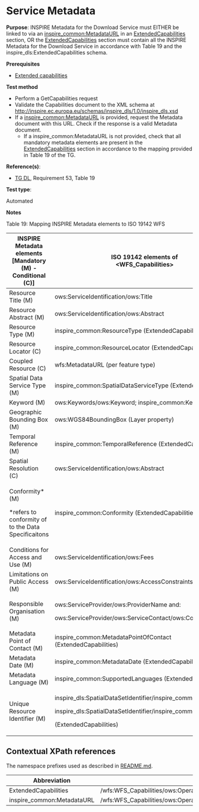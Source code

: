 # Service Metadata

**Purpose**:
INSPIRE Metadata for the Download Service must EITHER be linked to via an [inspire_common:MetadataURL](#inspireCommonMetadataUrl) in an [ExtendedCapabilities](#ExtendedCapabilities) section, OR the [ExtendedCapabilities](#ExtendedCapabilities) section must contain all the INSPIRE Metadata for the Download Service in accordance with Table 19 and the inspire_dls:ExtendedCapabilities schema.

**Prerequisites**

* [Extended capabilities](http://inspire.ec.europa.eu/id/ats/download-wfs/3.1/wfs-pre-defined/extended-capabilities)

**Test method**

* Perform a GetCapabilities request
* Validate the Capabilities document to the XML schema at http://inspire.ec.europa.eu/schemas/inspire_dls/1.0/inspire_dls.xsd
* If a [inspire_common:MetadataURL](#inspireCommonMetadataUrl) is provided, request the Metadata document with this URL. Check if the response is a valid Metadata document.
  * If a inspire_common:MetadataURL is not provided, check that all mandatory metadata elements are present in the [ExtendedCapabilities](#ExtendedCapabilities) section in accordance to the mapping provided in Table 19 of the TG.

**Reference(s)**:

* [TG DL](http://inspire.ec.europa.eu/id/ats/download-wfs/3.1/wfs-pre-defined/README#ref_TG_DL), Requirement 53, Table 19

**Test type**:

Automated

**Notes**

Table 19: Mapping INSPIRE Metadata elements to ISO 19142 WFS

INSPIRE Metadata elements<br>[Mandatory (M) - Conditional (C)] |ISO 19142 elements of<br><WFS\_Capabilities>
--------------------------------------------------- | -------------------------------------------------------------------------
|Resource Title (M) |ows:ServiceIdentification/ows:Title |
|Resource Abstract (M) |ows:ServiceIdentification/ows:Abstract |
|Resource Type (M) |inspire\_common:ResourceType (ExtendedCapabilities) |
|Resource Locator (C) |inspire\_common:ResourceLocator (ExtendedCapabilities) |
|Coupled Resource (C) |wfs:MetadataURL (per feature type) |
|Spatial Data Service Type (M) |inspire\_common:SpatialDataServiceType (ExtendedCapabilities) |
|Keyword (M) |ows:Keywords/ows:Keyword; inspire\_common:Keyword |
|Geographic Bounding Box (M) |ows:WGS84BoundingBox (Layer property) |
|Temporal Reference (M) |inspire\_common:TemporalReference (ExtendedCapabilities) |
|Spatial Resolution (C) |ows:ServiceIdentification/ows:Abstract |
|<p>Conformity\* (M) </p><p>\*refers to conformity of to the Data Specificaitons </p>|inspire\_common:Conformity (ExtendedCapabilities) |
|Conditions for Access and Use (M) |ows:ServiceIdentification/ows:Fees |
|Limitations on Public Access (M) |ows:ServiceIdentification/ows:AccessConstraints|
|Responsible Organisation (M) |<p>ows:ServiceProvider/ows:ProviderName and: </p><p>ows:ServiceProvider/ows:ServiceContact/ows:ContactInfo </p>|
|Metadata Point of Contact (M) |inspire\_common:MetadataPointOfContact (ExtendedCapabilities) |
|Metadata Date (M) |inspire\_common:MetadataDate (ExtendedCapabilities) |
|Metadata Language (M) |inspire\_common:SupportedLanguages (ExtendedCapabilities) |
|Unique Resource Identifier (M) |<p>inspire\_dls:SpatialDataSetIdentifier/inspire\_common:Code </p><p>inspire\_dls:SpatialDataSetIdentifier/inspire\_common:Namespace </p><p>(ExtendedCapabilities) </p>|




## Contextual XPath references

The namespace prefixes used as described in [README.md](http://inspire.ec.europa.eu/id/ats/download-wfs/3.1/wfs-pre-defined/README#namespaces).

Abbreviation                                               |  XPath expression
---------------------------------------------------------- | -------------------------------------------------------------------------
ExtendedCapabilities <a name="ExtendedCapabilities"></a> | /wfs:WFS_Capabilities/ows:OperationsMetadata/ows:ExtendedCapabilities/inspire_dls:ExtendedCapabilities/
inspire_common:MetadataURL <a name="inspireCommonMetadataUrl"></a> | /wfs:WFS_Capabilities/ows:OperationsMetadata/ows:ExtendedCapabilities/inspire_dls:ExtendedCapabilities/inspire_common:MetadataUrl/inspire_common:URL
